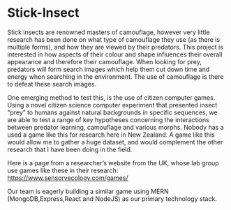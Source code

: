 # Stick-Insect

Stick insects are renowned masters of camouflage, however very little research has been done on what type of camouflage they use (as there is multiple forms), and how they are viewed by their predators. This project is interested in how aspects of their colour and shape influences their overall appearance and therefore their camouflage. When looking for prey, predators will form search images which help them cut down time and energy when searching in the environment. The use of camouflage is there to defeat these search images.

One emerging method to test this, is the use of citizen computer games. Using a novel citizen science computer experiment that presented insect “prey” to humans against natural backgrounds in specific sequences, we are able to test a range of key hypotheses concerning the interactions between predator learning, camouflage and various morphs. Nobody has a used a game like this for research here in New Zealand. A game like this would allow me to gather a huge dataset, and would complement the other research that I have been doing in the field.

Here is a page from a researcher’s website from the UK, whose lab group use games like these in their research:  
https://www.sensoryecology.com/games/

Our team is eagerly building a similar game using MERN (MongoDB,Express,React and NodeJS) as our primary technology stack.
